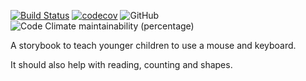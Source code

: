 [![Build Status](https://travis-ci.org/MancunianSam/storybook.svg?branch=master)](https://travis-ci.org/MancunianSam/storybook)
[![codecov](https://codecov.io/gh/MancunianSam/storybook/branch/master/graph/badge.svg)](https://codecov.io/gh/MancunianSam/storybook)
![GitHub](https://img.shields.io/github/license/MancunianSam/storybook.svg)
![Code Climate maintainability (percentage)](https://img.shields.io/codeclimate/maintainability-percentage/MancunianSam/Storybook.svg)

A storybook to teach younger children to use a mouse and keyboard.

It should also help with reading, counting and shapes.

